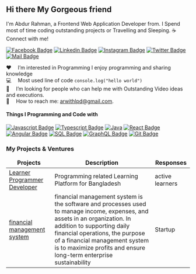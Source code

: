## Hi there My Gorgeous friend

I'm Abdur Rahman, a Frontend Web Application Developer from. I Spend most of time coding outstanding projects or Travelling and Sleeping.
:coffee: &emsp;Connect with me!

[![Facebook Badge](https://img.shields.io/badge/Facebook-1877F2?style=for-the-badge&logo=facebook&logoColor=white)](https://www.facebook.com/arwithlpdf) [![Linkedin Badge](https://img.shields.io/badge/LinkedIn-0077B5?style=for-the-badge&logo=linkedin&logoColor=white)](https://www.linkedin.com/in/arwithlpd/) [![Instagram Badge](https://img.shields.io/badge/Instagram-E4405F?style=for-the-badge&logo=instagram&logoColor=white)](https://instagram.com/arwithlpd) [![Twitter Badge](https://img.shields.io/badge/Twitter-1DA1F2?style=for-the-badge&logo=twitter&logoColor=white)](https://twitter.com/arwithlpd) [![Mail Badge](https://img.shields.io/badge/Gmail-D14836?style=for-the-badge&logo=gmail&logoColor=white)](mailto:arwithlpd@gmail.com)

:hearts: &emsp;I’m interested in Programming I enjoy programming and sharing knowledge <br/>
:computer: &emsp;Most used line of code `console.log("hello world")` <br/>
🤔 &emsp;I’m looking for people who can help me with Outstanding Video ideas and executions.<br/>
:e-mail: &emsp;How to reach me: arwithlpd@gmail.com.

#### Things I Programming and Code with

[![Javascript Badge](https://img.shields.io/badge/-Javascript-F0DB4F?style=for-the-badge&labelColor=black&logo=javascript&logoColor=F0DB4F)](#) [![Typescript Badge](https://img.shields.io/badge/-Typescript-007acc?style=for-the-badge&labelColor=black&logo=typescript&logoColor=007acc)](#) [![Java](https://img.shields.io/badge/-java-F0DB4F?style=for-the-badge&labelColor=black&logo=java&logoColor=F0DB4F)](#) [![React Badge](https://img.shields.io/badge/-React-61DBFB?style=for-the-badge&labelColor=black&logo=react&logoColor=61DBFB)](#) [![Angular Badge](https://img.shields.io/badge/angular-000000?style=for-the-badge&logo=angular&logoColor=white)](#) [![SQL Badge](https://img.shields.io/badge/Sql-4EA94B?style=for-the-badge&logo=sql&logoColor=white)](#) [![GraphQL Badge](https://img.shields.io/badge/-GraphQl-e535ab?style=for-the-badge&labelColor=black&logo=node.js&logoColor=e535ab)](#) [![Git Badge](https://img.shields.io/badge/Git-F05032?style=for-the-badge&logo=git&logoColor=white)](#)

### My Projects & Ventures

<table>
  <thead align="center">
    <tr border: none;>
      <td><b>Projects</b></td>
      <td><b>Description</b></td>
      <td><b>Responses</b></td>
    </tr>
  </thead>
  <tbody>
    <tr>
      <td><a href="/" target="_blank">Learner Programmer Developer</a></td>
      <td>Programming related Learning Platform for Bangladesh</td>
      <td>active learners</td>
    </tr>
    <tr>
      <td><a href="/" target="_blank">financial management system</a></td>
      <td>financial management system is the software and processes used to manage income, expenses, and assets in an organization. In addition to supporting daily financial operations, the purpose of a financial management system is to maximize profits and ensure long-term enterprise sustainability</td>
      <td> Startup </td>
    </tr>
  </tbody>
</table>
